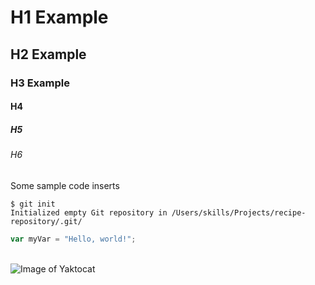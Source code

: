 # H1 Example
## H2 Example
### H3 Example
#### H4
##### H5 
###### H6

Some sample code inserts
```
$ git init
Initialized empty Git repository in /Users/skills/Projects/recipe-repository/.git/
```
``` javascript
var myVar = "Hello, world!";
```
\
![Image of Yaktocat](https://octodex.github.com/images/yaktocat.png)
